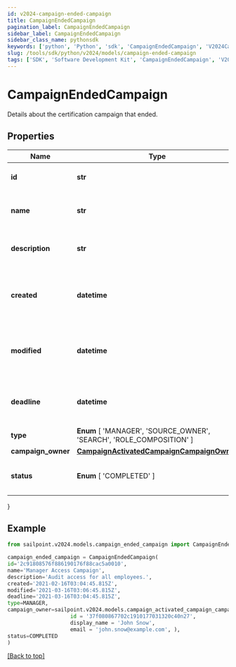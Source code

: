 ```yaml
---
id: v2024-campaign-ended-campaign
title: CampaignEndedCampaign
pagination_label: CampaignEndedCampaign
sidebar_label: CampaignEndedCampaign
sidebar_class_name: pythonsdk
keywords: ['python', 'Python', 'sdk', 'CampaignEndedCampaign', 'V2024CampaignEndedCampaign'] 
slug: /tools/sdk/python/v2024/models/campaign-ended-campaign
tags: ['SDK', 'Software Development Kit', 'CampaignEndedCampaign', 'V2024CampaignEndedCampaign']
---
```


# CampaignEndedCampaign

Details about the certification campaign that ended.

## Properties

Name | Type | Description | Notes
------------ | ------------- | ------------- | -------------
**id** | **str** | Unique ID for the campaign. | [required]
**name** | **str** | The human friendly name of the campaign. | [required]
**description** | **str** | Extended description of the campaign. | [required]
**created** | **datetime** | The date and time the campaign was created. | [required]
**modified** | **datetime** | The date and time the campaign was last modified. | [optional] 
**deadline** | **datetime** | The date and time the campaign is due. | [required]
**type** |  **Enum** [  'MANAGER',    'SOURCE_OWNER',    'SEARCH',    'ROLE_COMPOSITION' ] | The type of campaign. | [required]
**campaign_owner** | [**CampaignActivatedCampaignCampaignOwner**](campaign-activated-campaign-campaign-owner) |  | [required]
**status** |  **Enum** [  'COMPLETED' ] | The current status of the campaign. | [required]
}

## Example

```python
from sailpoint.v2024.models.campaign_ended_campaign import CampaignEndedCampaign

campaign_ended_campaign = CampaignEndedCampaign(
id='2c91808576f886190176f88cac5a0010',
name='Manager Access Campaign',
description='Audit access for all employees.',
created='2021-02-16T03:04:45.815Z',
modified='2021-03-16T03:06:45.815Z',
deadline='2021-03-16T03:04:45.815Z',
type=MANAGER,
campaign_owner=sailpoint.v2024.models.campaign_activated_campaign_campaign_owner.CampaignActivated_campaign_campaignOwner(
                    id = '37f080867702c1910177031320c40n27', 
                    display_name = 'John Snow', 
                    email = 'john.snow@example.com', ),
status=COMPLETED
)

```
[[Back to top]](#) 

